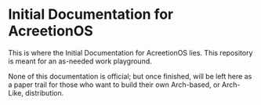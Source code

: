 # Initial Documentation for AcreetionOS

This is where the Initial Documentation for AcreetionOS lies. This repository is meant for an as-needed work playground.

None of this documentation is official; but once finished, will be left here as a paper trail for those who want to build their own Arch-based, or Arch-Like, distribution.
